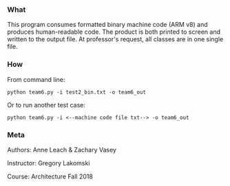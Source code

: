### What
This program consumes formatted binary machine code (ARM v8) and produces human-readable code.  The product is both printed to screen and written to the output file.  	At professor's request, all classes are in one single file.

### How
From command line:

	python team6.py -i test2_bin.txt -o team6_out
	
Or to run another test case:

	python team6.py -i <--machine code file txt--> -o team6_out
	

### Meta
Authors: Anne Leach & Zachary Vasey
	
Instructor: Gregory Lakomski

Course: Architecture Fall 2018


	
